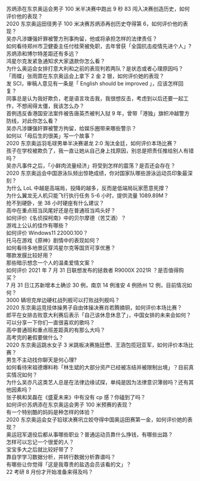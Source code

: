 苏炳添在东京奥运会男子 100 米半决赛中跑出 9 秒 83 闯入决赛创造历史，如何评价他的表现？  
2020 东京奥运田径男子 100 米决赛苏炳添再创历史夺得第 6，如何评价他的表现？  
吴亦凡涉嫌强奸罪被警方刑事拘留，他或将承担怎样的法律责任？  
如何看待郑州市卫健委主任付桂荣被免职，去年曾获「全国抗击疫情先进个人」?  
苏炳添和博尔特差距还有多远？  
鸿星尔克发紧急通知求大家退款你怎么看？  
为什么奥运会女排打意大利和之前的表现判若两队？是状态或者心理原因吗？  
「雨蝶」张雨霏在东京奥运会上拿下 2 金 2 银，如何评价她的表现？  
发 SCI，审稿人意见有一条是「 English should be improved 」，应该怎样回复？  
同事总是认为我好欺负，老是语言攻击我，我很想反击，考虑到以后还要一起工作，不想闹得太僵，我该怎么办？  
首例违反香港国安法案件被告唐英杰被判入狱 9 年，曾带「港独」旗帜冲越警方防线，对此你怎么看？  
吴亦凡涉嫌强奸罪被警方拘留，给娱乐圈带来哪些警示？  
如何以「母后生的很美」写一个故事？  
2020 东京奥运羽毛球男单半决赛谌龙 2:0 淘汰金廷，如何评价本场比赛？  
孩子在学校被欺负了，我一直让她从自己身上找原因，别总是把责任推给别人有错吗？  
吴亦凡事件之后，「小鲜肉流量经济」将受到怎样的震荡？是否还会存在？  
2020 东京奥运会中国游泳队频出惊艳成绩，你对国家队哪些游泳运动员印象最深刻？  
为什么 LoL 中越是高端局，投降的越多，反而是低端局玩家愿意死撑？  
为什么翼龙无人机只能飞行执行任务 5-6 小时，提供流量 1089.89M？  
抢不到硬卧，坐 38 小时硬座有什么建议？  
高中在重点班当凤尾好还是在普通班当鸡头好？  
如何评价《名侦探柯南》中的贝尔摩德（苦艾酒）？  
游戏上公认的佳作有哪些？  
如何评价 Windows11 22000.100？  
托马在游戏《原神》剧情中的表现如何？  
如何看待多地景区穿鸿星尔克等国货可享优惠？  
哪款发膜比较好用？  
那些暗示想念一个人的温柔爱情文案？  
如何评价 2021 年 7 月 31 日联想发布的拯救者 R9000X 2021R ？是否值得购买？  
7 月 31 日江苏新增本土确诊 30 例，南京 14 例淮安 4 例扬州 12 例，目前情况如何？  
3000 辆坦克岸边硬杠战列舰可以打败战列舰吗？  
2020 东京奥运竞技体操男子自由体操决赛肖若腾摘铜，如何评价本场比赛？  
郎平在女排击败意大利赛后表示「自己该休息休息了」，中国女排的未来会如何？  
可以分享一下你们一直很喜欢的歌吗？  
高中普通班和重点班差距真的有那么大吗？  
高考完的暑假要做什么？  
2020 东京奥运跳水女子 3 米跳板决赛施廷懋、王涵包揽冠亚军，如何评价本场比赛？  
男生不主动找你聊天是何心理?  
如何看待宋祖德爆料称「林生斌的大部分资产已经被冻结并被限制出境」？目前真实情况如何？  
为什么吴亦凡这类艺人总是在法律边缘试探，单纯是因为法律意识薄弱吗？还有其他因素吗？  
张子枫和吴磊在《盛夏未来》中有没有 cp 感？你磕到了吗？  
如何评价苏炳添在东京奥运会男子 100 米预赛的表现？  
有一个特别酷的妈妈是种怎样的体验？  
2020 东京奥运会女子铅球决赛巩立姣夺得中国奥运田赛第一金，如何评价她的表现？  
奥运冠军退役后都从事哪些职业？普通运动员靠什么挣钱，有哪些出路？  
怎样可以忘记一个很爱的人？  
宝宝多大之后就比较好带了？  
靠自学学习数据分析，并转行数据分析靠谱吗？  
有哪些让你觉得「这是我尊贵的盐选会员该看的文」？  
22 考研 8 月份才开始准备来得及吗？  

